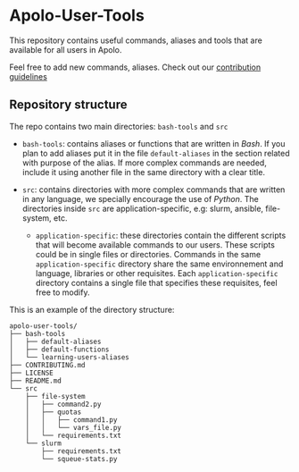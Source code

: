 # Apolo-User-Tools
This repository contains useful commands, aliases and tools that are available for all users in Apolo. 

Feel free to add new commands, aliases. Check out our [contribution guidelines](CONTRIBUTING.md)

## Repository structure
The repo contains two main directories: 
`bash-tools` and `src`

* `bash-tools`:
contains aliases or functions that are written in *Bash*.
If you plan to add aliases put it in the file `default-aliases` in the section related with purpose of the alias. If more complex commands are needed, include it using another file in the same directory with a clear title.

* `src`:
contains directories with more complex commands that are written in any language, we specially encourage the use of *Python*. The directories inside `src` are application-specific, e.g: slurm, ansible, file-system, etc.
   
   * `application-specific`: these directories contain the different scripts that will become available commands to our users.  These scripts could be in single files or directories. Commands in the same `application-specific` directory share the same environnement and language, libraries or other requisites. Each `application-specific` directory contains a single file that specifies these requisites, feel free to modify.

This is an example of the directory structure: 
```
apolo-user-tools/
├── bash-tools
│   ├── default-aliases
│   ├── default-functions
│   └── learning-users-aliases
├── CONTRIBUTING.md
├── LICENSE
├── README.md
└── src
    ├── file-system
    │   ├── command2.py
    │   ├── quotas
    │   │   ├── command1.py
    │   │   └── vars_file.py
    │   └── requirements.txt
    └── slurm
        ├── requirements.txt
        └── squeue-stats.py
```
